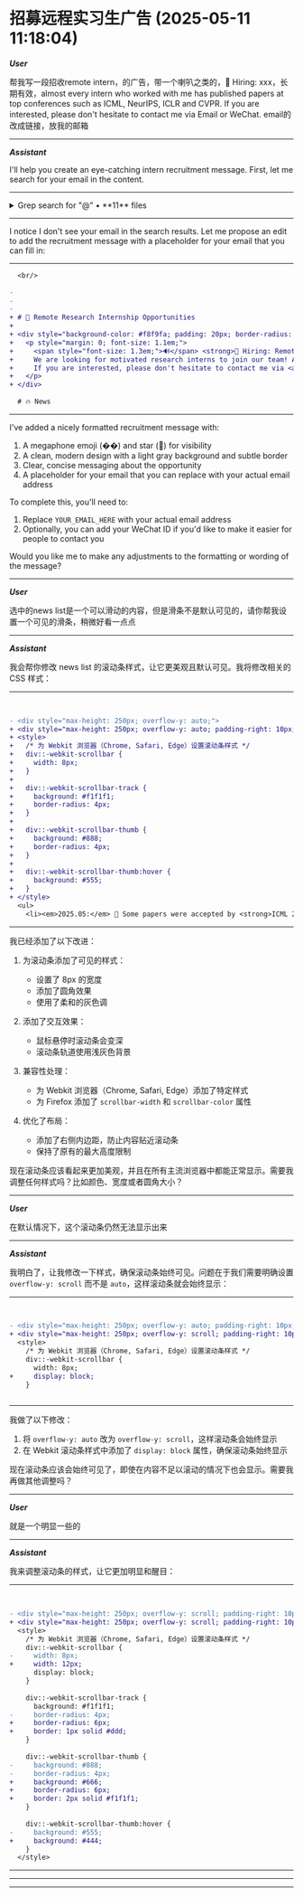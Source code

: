 <!-- Generated by SpecStory -->

# 招募远程实习生广告 (2025-05-11 11:18:04)

_**User**_

帮我写一段招收remote intern，的广告，带一个喇叭之类的，🌟 Hiring: xxx，长期有效，almost every intern who worked with me has published papers at top conferences such as ICML, NeurIPS, ICLR and CVPR. If you are interested, please don't hesitate to contact me via Email or WeChat. email的改成链接，放我的邮箱

---

_**Assistant**_

I'll help you create an eye-catching intern recruitment message. First, let me search for your email in the content.


---

<details>
            <summary>Grep search for "@" • **11** files</summary>
        
| File | Line | Match |
|------|------|-------|
| `file:///Users/suhui/Documents/%E7%99%BE%E5%BA%A6%E5%90%8C%E6%AD%A5/Project/guanchengWan.github.io/_sass/_base.scss` | L122 | `@extend %tab-focus;` |
| `file:///Users/suhui/Documents/%E7%99%BE%E5%BA%A6%E5%90%8C%E6%AD%A5/Project/guanchengWan.github.io/_sass/_base.scss` | L217 | `@include breakpoint($small) {` |
| `file:///Users/suhui/Documents/%E7%99%BE%E5%BA%A6%E5%90%8C%E6%AD%A5/Project/guanchengWan.github.io/_sass/_base.scss` | L230 | `@include breakpoint($small) {` |
| `file:///Users/suhui/Documents/%E7%99%BE%E5%BA%A6%E5%90%8C%E6%AD%A5/Project/guanchengWan.github.io/_sass/_masthead.scss` | L16 | `@include container;` |
| `file:///Users/suhui/Documents/%E7%99%BE%E5%BA%A6%E5%90%8C%E6%AD%A5/Project/guanchengWan.github.io/_sass/_masthead.scss` | L17 | `@include clearfix;` |
| `file:///Users/suhui/Documents/%E7%99%BE%E5%BA%A6%E5%90%8C%E6%AD%A5/Project/guanchengWan.github.io/_sass/_masthead.scss` | L21 | `@include breakpoint($x-large) {` |
| `file:///Users/suhui/Documents/%E7%99%BE%E5%BA%A6%E5%90%8C%E6%AD%A5/Project/guanchengWan.github.io/_sass/_masthead.scss` | L46 | `@include breakpoint($medium) {` |
| `file:///Users/suhui/Documents/%E7%99%BE%E5%BA%A6%E5%90%8C%E6%AD%A5/Project/guanchengWan.github.io/_sass/_notices.scss` | L12 | `@mixin notice($notice-color) {` |
| `file:///Users/suhui/Documents/%E7%99%BE%E5%BA%A6%E5%90%8C%E6%AD%A5/Project/guanchengWan.github.io/_sass/_notices.scss` | L27 | `@at-root .page__content #{&} h4 {` |
| `file:///Users/suhui/Documents/%E7%99%BE%E5%BA%A6%E5%90%8C%E6%AD%A5/Project/guanchengWan.github.io/_sass/_notices.scss` | L67 | `@include notice($light-gray);` |
| `file:///Users/suhui/Documents/%E7%99%BE%E5%BA%A6%E5%90%8C%E6%AD%A5/Project/guanchengWan.github.io/_sass/_notices.scss` | L73 | `@include notice($primary-color);` |
| `file:///Users/suhui/Documents/%E7%99%BE%E5%BA%A6%E5%90%8C%E6%AD%A5/Project/guanchengWan.github.io/_sass/_notices.scss` | L79 | `@include notice($info-color);` |
| `file:///Users/suhui/Documents/%E7%99%BE%E5%BA%A6%E5%90%8C%E6%AD%A5/Project/guanchengWan.github.io/_sass/_notices.scss` | L85 | `@include notice($warning-color);` |
| `file:///Users/suhui/Documents/%E7%99%BE%E5%BA%A6%E5%90%8C%E6%AD%A5/Project/guanchengWan.github.io/_sass/_notices.scss` | L91 | `@include notice($success-color);` |
| `file:///Users/suhui/Documents/%E7%99%BE%E5%BA%A6%E5%90%8C%E6%AD%A5/Project/guanchengWan.github.io/_sass/_notices.scss` | L97 | `@include notice($danger-color);` |
| `file:///Users/suhui/Documents/%E7%99%BE%E5%BA%A6%E5%90%8C%E6%AD%A5/Project/guanchengWan.github.io/_sass/_footer.scss` | L5 | `@include clearfix;` |
| `file:///Users/suhui/Documents/%E7%99%BE%E5%BA%A6%E5%90%8C%E6%AD%A5/Project/guanchengWan.github.io/_sass/_footer.scss` | L26 | `@include clearfix;` |
| `file:///Users/suhui/Documents/%E7%99%BE%E5%BA%A6%E5%90%8C%E6%AD%A5/Project/guanchengWan.github.io/_sass/_footer.scss` | L33 | `@include breakpoint($x-large) {` |
| `file:///Users/suhui/Documents/%E7%99%BE%E5%BA%A6%E5%90%8C%E6%AD%A5/Project/guanchengWan.github.io/_sass/_mixins.scss` | L16 | `@function em($target, $context: $doc-font-size) {` |
| `file:///Users/suhui/Documents/%E7%99%BE%E5%BA%A6%E5%90%8C%E6%AD%A5/Project/guanchengWan.github.io/_sass/_mixins.scss` | L17 | `@return ($target / $context) * 1em;` |
| `file:///Users/suhui/Documents/%E7%99%BE%E5%BA%A6%E5%90%8C%E6%AD%A5/Project/guanchengWan.github.io/_sass/_mixins.scss` | L32 | `*   @include clearfix;` |
| `file:///Users/suhui/Documents/%E7%99%BE%E5%BA%A6%E5%90%8C%E6%AD%A5/Project/guanchengWan.github.io/_sass/_mixins.scss` | L44 | `@mixin clearfix {` |
| `file:///Users/suhui/Documents/%E7%99%BE%E5%BA%A6%E5%90%8C%E6%AD%A5/Project/guanchengWan.github.io/_sass/_archive.scss` | L7 | `@include breakpoint($medium) {` |
| `file:///Users/suhui/Documents/%E7%99%BE%E5%BA%A6%E5%90%8C%E6%AD%A5/Project/guanchengWan.github.io/_sass/_archive.scss` | L8 | `@include span(12 of 12);` |
| `file:///Users/suhui/Documents/%E7%99%BE%E5%BA%A6%E5%90%8C%E6%AD%A5/Project/guanchengWan.github.io/_sass/_archive.scss` | L11 | `@include breakpoint($large) {` |
| `file:///Users/suhui/Documents/%E7%99%BE%E5%BA%A6%E5%90%8C%E6%AD%A5/Project/guanchengWan.github.io/_sass/_archive.scss` | L12 | `@include span(10 of 12 last);` |
| `file:///Users/suhui/Documents/%E7%99%BE%E5%BA%A6%E5%90%8C%E6%AD%A5/Project/guanchengWan.github.io/_sass/_archive.scss` | L13 | `@include prefix(0.5 of 12);` |
| `file:///Users/suhui/Documents/%E7%99%BE%E5%BA%A6%E5%90%8C%E6%AD%A5/Project/guanchengWan.github.io/_sass/_archive.scss` | L92 | `@include breakpoint($medium) {` |
| `file:///Users/suhui/Documents/%E7%99%BE%E5%BA%A6%E5%90%8C%E6%AD%A5/Project/guanchengWan.github.io/_sass/_archive.scss` | L96 | `@include breakpoint($large) {` |
| `file:///Users/suhui/Documents/%E7%99%BE%E5%BA%A6%E5%90%8C%E6%AD%A5/Project/guanchengWan.github.io/_sass/_archive.scss` | L100 | `@include breakpoint($x-large) {` |
| `file:///Users/suhui/Documents/%E7%99%BE%E5%BA%A6%E5%90%8C%E6%AD%A5/Project/guanchengWan.github.io/_sass/_archive.scss` | L130 | `@include breakpoint($small) {` |
| `file:///Users/suhui/Documents/%E7%99%BE%E5%BA%A6%E5%90%8C%E6%AD%A5/Project/guanchengWan.github.io/_sass/_archive.scss` | L131 | `@include gallery(5 of 10);` |
| `file:///Users/suhui/Documents/%E7%99%BE%E5%BA%A6%E5%90%8C%E6%AD%A5/Project/guanchengWan.github.io/_sass/_archive.scss` | L137 | `@include breakpoint($medium) {` |
| `file:///Users/suhui/Documents/%E7%99%BE%E5%BA%A6%E5%90%8C%E6%AD%A5/Project/guanchengWan.github.io/_sass/_archive.scss` | L140 | `@include gallery(2.5 of 10);` |
| `file:///Users/suhui/Documents/%E7%99%BE%E5%BA%A6%E5%90%8C%E6%AD%A5/Project/guanchengWan.github.io/_sass/_archive.scss` | L159 | `@include clearfix();` |
| `file:///Users/suhui/Documents/%E7%99%BE%E5%BA%A6%E5%90%8C%E6%AD%A5/Project/guanchengWan.github.io/_sass/_archive.scss` | L168 | `@include breakpoint($small) {` |
| `file:///Users/suhui/Documents/%E7%99%BE%E5%BA%A6%E5%90%8C%E6%AD%A5/Project/guanchengWan.github.io/_sass/_archive.scss` | L170 | `@include gallery(4 of 12);` |
| `file:///Users/suhui/Documents/%E7%99%BE%E5%BA%A6%E5%90%8C%E6%AD%A5/Project/guanchengWan.github.io/_sass/_archive.scss` | L179 | `@include full();` |
| `file:///Users/suhui/Documents/%E7%99%BE%E5%BA%A6%E5%90%8C%E6%AD%A5/Project/guanchengWan.github.io/_sass/_archive.scss` | L186 | `@include breakpoint($small) {` |
| `file:///Users/suhui/Documents/%E7%99%BE%E5%BA%A6%E5%90%8C%E6%AD%A5/Project/guanchengWan.github.io/_sass/_archive.scss` | L188 | `@include span(5 of 12);` |
| `file:///Users/suhui/Documents/%E7%99%BE%E5%BA%A6%E5%90%8C%E6%AD%A5/Project/guanchengWan.github.io/_sass/_archive.scss` | L192 | `@include span(7 of 12 last);` |
| `file:///Users/suhui/Documents/%E7%99%BE%E5%BA%A6%E5%90%8C%E6%AD%A5/Project/guanchengWan.github.io/_sass/_archive.scss` | L193 | `@include prefix(0.5 of 12);` |
| `file:///Users/suhui/Documents/%E7%99%BE%E5%BA%A6%E5%90%8C%E6%AD%A5/Project/guanchengWan.github.io/_sass/_archive.scss` | L194 | `@include suffix(1 of 12);` |
| `file:///Users/suhui/Documents/%E7%99%BE%E5%BA%A6%E5%90%8C%E6%AD%A5/Project/guanchengWan.github.io/_sass/_archive.scss` | L200 | `@include full();` |
| `file:///Users/suhui/Documents/%E7%99%BE%E5%BA%A6%E5%90%8C%E6%AD%A5/Project/guanchengWan.github.io/_sass/_archive.scss` | L207 | `@include breakpoint($small) {` |
| `file:///Users/suhui/Documents/%E7%99%BE%E5%BA%A6%E5%90%8C%E6%AD%A5/Project/guanchengWan.github.io/_sass/_archive.scss` | L211 | `@include span(5 of 12 rtl);` |
| `file:///Users/suhui/Documents/%E7%99%BE%E5%BA%A6%E5%90%8C%E6%AD%A5/Project/guanchengWan.github.io/_sass/_archive.scss` | L215 | `@include span(7 of 12 last rtl);` |
| `file:///Users/suhui/Documents/%E7%99%BE%E5%BA%A6%E5%90%8C%E6%AD%A5/Project/guanchengWan.github.io/_sass/_archive.scss` | L216 | `@include prefix(0.5 of 12);` |
| `file:///Users/suhui/Documents/%E7%99%BE%E5%BA%A6%E5%90%8C%E6%AD%A5/Project/guanchengWan.github.io/_sass/_archive.scss` | L217 | `@include suffix(1 of 12);` |
| `file:///Users/suhui/Documents/%E7%99%BE%E5%BA%A6%E5%90%8C%E6%AD%A5/Project/guanchengWan.github.io/_sass/_archive.scss` | L223 | `@include full();` |
| `file:///Users/suhui/Documents/%E7%99%BE%E5%BA%A6%E5%90%8C%E6%AD%A5/Project/guanchengWan.github.io/_sass/_archive.scss` | L230 | `@include breakpoint($small) {` |
| `file:///Users/suhui/Documents/%E7%99%BE%E5%BA%A6%E5%90%8C%E6%AD%A5/Project/guanchengWan.github.io/_sass/_page.scss` | L5 | `@include container;` |
| `file:///Users/suhui/Documents/%E7%99%BE%E5%BA%A6%E5%90%8C%E6%AD%A5/Project/guanchengWan.github.io/_sass/_page.scss` | L6 | `@include clearfix;` |
| `file:///Users/suhui/Documents/%E7%99%BE%E5%BA%A6%E5%90%8C%E6%AD%A5/Project/guanchengWan.github.io/_sass/_page.scss` | L13 | `@include breakpoint($x-large) {` |
| `file:///Users/suhui/Documents/%E7%99%BE%E5%BA%A6%E5%90%8C%E6%AD%A5/Project/guanchengWan.github.io/_sass/_page.scss` | L19 | `@include breakpoint($large) {` |
| `file:///Users/suhui/Documents/%E7%99%BE%E5%BA%A6%E5%90%8C%E6%AD%A5/Project/guanchengWan.github.io/_sass/_page.scss` | L20 | `@include span(10 of 12 last);` |
| `file:///Users/suhui/Documents/%E7%99%BE%E5%BA%A6%E5%90%8C%E6%AD%A5/Project/guanchengWan.github.io/_sass/_page.scss` | L21 | `@include prefix(0.5 of 12);` |
| `file:///Users/suhui/Documents/%E7%99%BE%E5%BA%A6%E5%90%8C%E6%AD%A5/Project/guanchengWan.github.io/_sass/_page.scss` | L22 | `@include suffix(0 of 12);` |
| `file:///Users/suhui/Documents/%E7%99%BE%E5%BA%A6%E5%90%8C%E6%AD%A5/Project/guanchengWan.github.io/_sass/_page.scss` | L26 | `@include full();` |
| `file:///Users/suhui/Documents/%E7%99%BE%E5%BA%A6%E5%90%8C%E6%AD%A5/Project/guanchengWan.github.io/_sass/_page.scss` | L31 | `@include full();` |
| `file:///Users/suhui/Documents/%E7%99%BE%E5%BA%A6%E5%90%8C%E6%AD%A5/Project/guanchengWan.github.io/_sass/_page.scss` | L77 | `@if $paragraph-indent == true {` |
| `file:///Users/suhui/Documents/%E7%99%BE%E5%BA%A6%E5%90%8C%E6%AD%A5/Project/guanchengWan.github.io/_sass/_page.scss` | L123 | `@include clearfix;` |
| `file:///Users/suhui/Documents/%E7%99%BE%E5%BA%A6%E5%90%8C%E6%AD%A5/Project/guanchengWan.github.io/_sass/_page.scss` | L131 | `@include clearfix;` |
| `file:///Users/suhui/Documents/%E7%99%BE%E5%BA%A6%E5%90%8C%E6%AD%A5/Project/guanchengWan.github.io/_sass/_page.scss` | L146 | `@include breakpoint($x-large) {` |
| `file:///Users/suhui/Documents/%E7%99%BE%E5%BA%A6%E5%90%8C%E6%AD%A5/Project/guanchengWan.github.io/_sass/_page.scss` | L166 | `@include breakpoint($small) {` |
| `file:///Users/suhui/Documents/%E7%99%BE%E5%BA%A6%E5%90%8C%E6%AD%A5/Project/guanchengWan.github.io/_sass/_page.scss` | L194 | `@include breakpoint($large) {` |
| `file:///Users/suhui/Documents/%E7%99%BE%E5%BA%A6%E5%90%8C%E6%AD%A5/Project/guanchengWan.github.io/_sass/_page.scss` | L213 | `@include breakpoint(max-width $small) {` |
| `file:///Users/suhui/Documents/%E7%99%BE%E5%BA%A6%E5%90%8C%E6%AD%A5/Project/guanchengWan.github.io/_sass/_page.scss` | L295 | `@include full();` |
| `file:///Users/suhui/Documents/%E7%99%BE%E5%BA%A6%E5%90%8C%E6%AD%A5/Project/guanchengWan.github.io/_sass/_page.scss` | L327 | `@include clearfix();` |
| `file:///Users/suhui/Documents/%E7%99%BE%E5%BA%A6%E5%90%8C%E6%AD%A5/Project/guanchengWan.github.io/_sass/_page.scss` | L340 | `@include breakpoint($large) {` |
| `file:///Users/suhui/Documents/%E7%99%BE%E5%BA%A6%E5%90%8C%E6%AD%A5/Project/guanchengWan.github.io/_sass/_page.scss` | L351 | `@include breakpoint($large) {` |
| `file:///Users/suhui/Documents/%E7%99%BE%E5%BA%A6%E5%90%8C%E6%AD%A5/Project/guanchengWan.github.io/_sass/_page.scss` | L363 | `@include breakpoint($large) {` |
| `file:///Users/suhui/Documents/%E7%99%BE%E5%BA%A6%E5%90%8C%E6%AD%A5/Project/guanchengWan.github.io/_sass/_page.scss` | L377 | `@extend .page__meta;` |
| `file:///Users/suhui/Documents/%E7%99%BE%E5%BA%A6%E5%90%8C%E6%AD%A5/Project/guanchengWan.github.io/_sass/_page.scss` | L394 | `@include clearfix();` |
| `file:///Users/suhui/Documents/%E7%99%BE%E5%BA%A6%E5%90%8C%E6%AD%A5/Project/guanchengWan.github.io/_sass/_page.scss` | L397 | `@include breakpoint($large) {` |
| `file:///Users/suhui/Documents/%E7%99%BE%E5%BA%A6%E5%90%8C%E6%AD%A5/Project/guanchengWan.github.io/_sass/_page.scss` | L398 | `@include pre(2.5 of 12);` |
| `file:///Users/suhui/Documents/%E7%99%BE%E5%BA%A6%E5%90%8C%E6%AD%A5/Project/guanchengWan.github.io/_sass/_sidebar.scss` | L12 | `@include clearfix();` |
| `file:///Users/suhui/Documents/%E7%99%BE%E5%BA%A6%E5%90%8C%E6%AD%A5/Project/guanchengWan.github.io/_sass/_sidebar.scss` | L15 | `@include breakpoint($large) {` |
| `file:///Users/suhui/Documents/%E7%99%BE%E5%BA%A6%E5%90%8C%E6%AD%A5/Project/guanchengWan.github.io/_sass/_sidebar.scss` | L16 | `@include span(2 of 12);` |
| `file:///Users/suhui/Documents/%E7%99%BE%E5%BA%A6%E5%90%8C%E6%AD%A5/Project/guanchengWan.github.io/_sass/_sidebar.scss` | L27 | `@include breakpoint($x-large) {` |
| `file:///Users/suhui/Documents/%E7%99%BE%E5%BA%A6%E5%90%8C%E6%AD%A5/Project/guanchengWan.github.io/_sass/_sidebar.scss` | L54 | `@include breakpoint($large) {` |
| `file:///Users/suhui/Documents/%E7%99%BE%E5%BA%A6%E5%90%8C%E6%AD%A5/Project/guanchengWan.github.io/_sass/_sidebar.scss` | L62 | `@include breakpoint($x-large) {` |
| `file:///Users/suhui/Documents/%E7%99%BE%E5%BA%A6%E5%90%8C%E6%AD%A5/Project/guanchengWan.github.io/_sass/_sidebar.scss` | L71 | `@include breakpoint($large) {` |
| `file:///Users/suhui/Documents/%E7%99%BE%E5%BA%A6%E5%90%8C%E6%AD%A5/Project/guanchengWan.github.io/_sass/_sidebar.scss` | L87 | `@include breakpoint($large) {` |
| `file:///Users/suhui/Documents/%E7%99%BE%E5%BA%A6%E5%90%8C%E6%AD%A5/Project/guanchengWan.github.io/_sass/_sidebar.scss` | L98 | `@include breakpoint($large) {` |
| `file:///Users/suhui/Documents/%E7%99%BE%E5%BA%A6%E5%90%8C%E6%AD%A5/Project/guanchengWan.github.io/_sass/_sidebar.scss` | L113 | `@include breakpoint($large) {` |
| `file:///Users/suhui/Documents/%E7%99%BE%E5%BA%A6%E5%90%8C%E6%AD%A5/Project/guanchengWan.github.io/_sass/_sidebar.scss` | L124 | `@include breakpoint($large) {` |
| `file:///Users/suhui/Documents/%E7%99%BE%E5%BA%A6%E5%90%8C%E6%AD%A5/Project/guanchengWan.github.io/_sass/_sidebar.scss` | L131 | `@include breakpoint($medium) {` |
| `file:///Users/suhui/Documents/%E7%99%BE%E5%BA%A6%E5%90%8C%E6%AD%A5/Project/guanchengWan.github.io/_sass/_sidebar.scss` | L141 | `@include breakpoint($large) {` |
| `file:///Users/suhui/Documents/%E7%99%BE%E5%BA%A6%E5%90%8C%E6%AD%A5/Project/guanchengWan.github.io/_sass/_sidebar.scss` | L163 | `@include breakpoint($large) {` |
| `file:///Users/suhui/Documents/%E7%99%BE%E5%BA%A6%E5%90%8C%E6%AD%A5/Project/guanchengWan.github.io/_sass/_sidebar.scss` | L171 | `@include breakpoint($large) {` |
| `file:///Users/suhui/Documents/%E7%99%BE%E5%BA%A6%E5%90%8C%E6%AD%A5/Project/guanchengWan.github.io/_sass/_sidebar.scss` | L191 | `@include breakpoint($large) {` |
| `file:///Users/suhui/Documents/%E7%99%BE%E5%BA%A6%E5%90%8C%E6%AD%A5/Project/guanchengWan.github.io/_sass/_sidebar.scss` | L213 | `@include breakpoint($large) {` |
| `file:///Users/suhui/Documents/%E7%99%BE%E5%BA%A6%E5%90%8C%E6%AD%A5/Project/guanchengWan.github.io/_sass/_sidebar.scss` | L230 | `@include breakpoint($large) {` |
| `file:///Users/suhui/Documents/%E7%99%BE%E5%BA%A6%E5%90%8C%E6%AD%A5/Project/guanchengWan.github.io/_sass/_sidebar.scss` | L266 | `@include breakpoint($large) {` |
| `file:///Users/suhui/Documents/%E7%99%BE%E5%BA%A6%E5%90%8C%E6%AD%A5/Project/guanchengWan.github.io/_sass/_buttons.scss` | L125 | `@each $socialnetwork, $color in $social {` |
| `file:///Users/suhui/Documents/%E7%99%BE%E5%BA%A6%E5%90%8C%E6%AD%A5/Project/guanchengWan.github.io/_sass/vendor/breakpoint/_settings.scss` | L3 | `@function breakpoint-has($setting) {` |
| `file:///Users/suhui/Documents/%E7%99%BE%E5%BA%A6%E5%90%8C%E6%AD%A5/Project/guanchengWan.github.io/_sass/vendor/breakpoint/_settings.scss` | L4 | `@if map-has-key($breakpoint, $setting) {` |
| `file:///Users/suhui/Documents/%E7%99%BE%E5%BA%A6%E5%90%8C%E6%AD%A5/Project/guanchengWan.github.io/_sass/vendor/breakpoint/_settings.scss` | L5 | `@return true;` |
| `file:///Users/suhui/Documents/%E7%99%BE%E5%BA%A6%E5%90%8C%E6%AD%A5/Project/guanchengWan.github.io/_sass/vendor/breakpoint/_settings.scss` | L7 | `@else {` |
| `file:///Users/suhui/Documents/%E7%99%BE%E5%BA%A6%E5%90%8C%E6%AD%A5/Project/guanchengWan.github.io/_pages/about.md` | L106 | `{% assign gsDataBaseUrl = "https://cdn.jsdelivr.net/gh/" | append: site.repository | append: "@" %}` |
| `file:///Users/suhui/Documents/%E7%99%BE%E5%BA%A6%E5%90%8C%E6%AD%A5/Project/guanchengWan.github.io/_pages/about.md` | L537 | `- [FedKDD 2025 Workshop@KDD 2025](https://fedkdd.github.io/fedkdd2025/)` |

</details>

---

I notice I don't see your email in the search results. Let me propose an edit to add the recruitment message with a placeholder for your email that you can fill in:


---

```diff
  <br/>
  
- 
- 
- 
+ # 📢 Remote Research Internship Opportunities
+ 
+ <div style="background-color: #f8f9fa; padding: 20px; border-radius: 10px; margin: 20px 0; border: 1px solid #e9ecef;">
+   <p style="margin: 0; font-size: 1.1em;">
+     <span style="font-size: 1.3em;">🔊</span> <strong>🌟 Hiring: Remote Research Interns</strong><br><br>
+     We are looking for motivated research interns to join our team! Almost every intern who worked with me has published papers at top conferences such as ICML, NeurIPS, ICLR and CVPR.<br><br>
+     If you are interested, please don't hesitate to contact me via <a href="mailto:YOUR_EMAIL_HERE">email</a> or WeChat.
+   </p>
+ </div>
  
  # 🔥 News
```

---

I've added a nicely formatted recruitment message with:
1. A megaphone emoji (��) and star (🌟) for visibility
2. A clean, modern design with a light gray background and subtle border
3. Clear, concise messaging about the opportunity
4. A placeholder for your email that you can replace with your actual email address

To complete this, you'll need to:
1. Replace `YOUR_EMAIL_HERE` with your actual email address
2. Optionally, you can add your WeChat ID if you'd like to make it easier for people to contact you

Would you like me to make any adjustments to the formatting or wording of the message?

---

_**User**_

选中的news list是一个可以滑动的内容，但是滑条不是默认可见的，请你帮我设置一个可见的滑条，稍微好看一点点

---

_**Assistant**_

我会帮你修改 news list 的滚动条样式，让它更美观且默认可见。我将修改相关的 CSS 样式：


---

```diff
  
  
- <div style="max-height: 250px; overflow-y: auto;">
+ <div style="max-height: 250px; overflow-y: auto; padding-right: 10px; scrollbar-width: thin; scrollbar-color: #888 #f1f1f1;">
+ <style>
+   /* 为 Webkit 浏览器（Chrome, Safari, Edge）设置滚动条样式 */
+   div::-webkit-scrollbar {
+     width: 8px;
+   }
+ 
+   div::-webkit-scrollbar-track {
+     background: #f1f1f1;
+     border-radius: 4px;
+   }
+ 
+   div::-webkit-scrollbar-thumb {
+     background: #888;
+     border-radius: 4px;
+   }
+ 
+   div::-webkit-scrollbar-thumb:hover {
+     background: #555;
+   }
+ </style>
  <ul>
    <li><em>2025.05:</em> 🎉 Some papers were accepted by <strong>ICML 2025</strong> with <strong class="co-first"> Two Spotlights (Top 2.6%)</strong>. See you in Vancouver!</li>
```

---

我已经添加了以下改进：

1. 为滚动条添加了可见的样式：
   - 设置了 8px 的宽度
   - 添加了圆角效果
   - 使用了柔和的灰色调

2. 添加了交互效果：
   - 鼠标悬停时滚动条会变深
   - 滚动条轨道使用浅灰色背景

3. 兼容性处理：
   - 为 Webkit 浏览器（Chrome, Safari, Edge）添加了特定样式
   - 为 Firefox 添加了 `scrollbar-width` 和 `scrollbar-color` 属性

4. 优化了布局：
   - 添加了右侧内边距，防止内容贴近滚动条
   - 保持了原有的最大高度限制

现在滚动条应该看起来更加美观，并且在所有主流浏览器中都能正常显示。需要我调整任何样式吗？比如颜色、宽度或者圆角大小？

---

_**User**_

在默认情况下，这个滚动条仍然无法显示出来

---

_**Assistant**_

我明白了，让我修改一下样式，确保滚动条始终可见。问题在于我们需要明确设置 `overflow-y: scroll` 而不是 `auto`，这样滚动条就会始终显示：


---

```diff
  
  
- <div style="max-height: 250px; overflow-y: auto; padding-right: 10px; scrollbar-width: thin; scrollbar-color: #888 #f1f1f1;">
+ <div style="max-height: 250px; overflow-y: scroll; padding-right: 10px; scrollbar-width: thin; scrollbar-color: #888 #f1f1f1;">
  <style>
    /* 为 Webkit 浏览器（Chrome, Safari, Edge）设置滚动条样式 */
    div::-webkit-scrollbar {
      width: 8px;
+     display: block;
    }
  
```

---

我做了以下修改：

1. 将 `overflow-y: auto` 改为 `overflow-y: scroll`，这样滚动条会始终显示
2. 在 Webkit 滚动条样式中添加了 `display: block` 属性，确保滚动条始终显示

现在滚动条应该会始终可见了，即使在内容不足以滚动的情况下也会显示。需要我再做其他调整吗？

---

_**User**_

就是一个明显一些的

---

_**Assistant**_

我来调整滚动条的样式，让它更加明显和醒目：


---

```diff
  
  
- <div style="max-height: 250px; overflow-y: scroll; padding-right: 10px; scrollbar-width: thin; scrollbar-color: #888 #f1f1f1;">
+ <div style="max-height: 250px; overflow-y: scroll; padding-right: 10px; scrollbar-width: thin; scrollbar-color: #666 #f1f1f1;">
  <style>
    /* 为 Webkit 浏览器（Chrome, Safari, Edge）设置滚动条样式 */
    div::-webkit-scrollbar {
-     width: 8px;
+     width: 12px;
      display: block;
    }
  
    div::-webkit-scrollbar-track {
      background: #f1f1f1;
-     border-radius: 4px;
+     border-radius: 6px;
+     border: 1px solid #ddd;
    }
  
    div::-webkit-scrollbar-thumb {
-     background: #888;
-     border-radius: 4px;
+     background: #666;
+     border-radius: 6px;
+     border: 2px solid #f1f1f1;
    }
  
    div::-webkit-scrollbar-thumb:hover {
-     background: #555;
+     background: #444;
    }
  </style>
```

---



---



---

